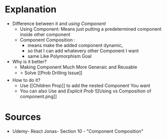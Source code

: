 # Explanation

- Difference between it and _using Component_
    - Using Component: Means just putting a predetermined component inside other component
    - Component Composition :
        - means make the added component dynamic,
        - so that I can add whatevery other Component I want
        - same Like Polymorphism Goal
- Why is it better?
    - Making Component Much More Generaic and Reusable
    - ⭐ Solve [[Prob Drilling Issue]]
- How to do it?
    - Use [[Children Prop]] to add the nested Component You want
    - You can also Use and _Explicit Prob_
        ![[Using vs Composition of component.png]]

# Sources

- Udemy- React Jonas- Section 10 - "Component Composition"
